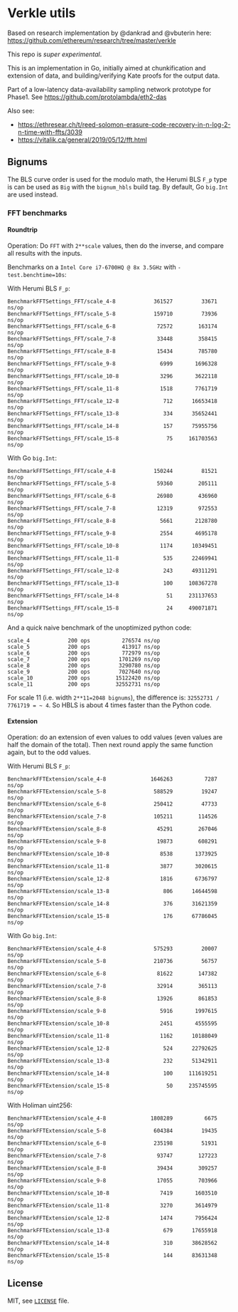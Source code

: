 # Verkle utils

Based on research implementation by @dankrad and @vbuterin here: https://github.com/ethereum/research/tree/master/verkle

This repo is *super experimental*.

This is an implementation in Go, initially aimed at chunkification and extension of data, 
and building/verifying Kate proofs for the output data. 

Part of a low-latency data-availability sampling network prototype for Phase1.
See https://github.com/protolambda/eth2-das

Also see:
- https://ethresear.ch/t/reed-solomon-erasure-code-recovery-in-n-log-2-n-time-with-ffts/3039
- https://vitalik.ca/general/2019/05/12/fft.html

## Bignums

The BLS curve order is used for the modulo math, the Herumi BLS `F_p` type is can be used as `Big` with the `bignum_hbls` build tag.
By default, Go `big.Int` are used instead.

### FFT benchmarks

#### Roundtrip

Operation: Do `FFT` with `2**scale` values, then do the inverse, and compare all results with the inputs.

Benchmarks on a `Intel Core i7-6700HQ @ 8x 3.5GHz` with `-test.benchtime=10s`:

With Herumi BLS `F_p`:
```
BenchmarkFFTSettings_FFT/scale_4-8         	  361527	     33671 ns/op
BenchmarkFFTSettings_FFT/scale_5-8         	  159710	     73936 ns/op
BenchmarkFFTSettings_FFT/scale_6-8         	   72572	    163174 ns/op
BenchmarkFFTSettings_FFT/scale_7-8         	   33448	    358415 ns/op
BenchmarkFFTSettings_FFT/scale_8-8         	   15434	    785780 ns/op
BenchmarkFFTSettings_FFT/scale_9-8         	    6999	   1696328 ns/op
BenchmarkFFTSettings_FFT/scale_10-8        	    3296	   3622118 ns/op
BenchmarkFFTSettings_FFT/scale_11-8        	    1518	   7761719 ns/op
BenchmarkFFTSettings_FFT/scale_12-8        	     712	  16653418 ns/op
BenchmarkFFTSettings_FFT/scale_13-8        	     334	  35652441 ns/op
BenchmarkFFTSettings_FFT/scale_14-8        	     157	  75955756 ns/op
BenchmarkFFTSettings_FFT/scale_15-8        	      75	 161703563 ns/op
```

With Go `big.Int`:
```
BenchmarkFFTSettings_FFT/scale_4-8         	  150244	     81521 ns/op
BenchmarkFFTSettings_FFT/scale_5-8         	   59360	    205111 ns/op
BenchmarkFFTSettings_FFT/scale_6-8         	   26980	    436960 ns/op
BenchmarkFFTSettings_FFT/scale_7-8         	   12319	    972553 ns/op
BenchmarkFFTSettings_FFT/scale_8-8         	    5661	   2128780 ns/op
BenchmarkFFTSettings_FFT/scale_9-8         	    2554	   4695178 ns/op
BenchmarkFFTSettings_FFT/scale_10-8        	    1174	  10349451 ns/op
BenchmarkFFTSettings_FFT/scale_11-8        	     535	  22469941 ns/op
BenchmarkFFTSettings_FFT/scale_12-8        	     243	  49311291 ns/op
BenchmarkFFTSettings_FFT/scale_13-8        	     100	 108367278 ns/op
BenchmarkFFTSettings_FFT/scale_14-8        	      51	 231137653 ns/op
BenchmarkFFTSettings_FFT/scale_15-8        	      24	 490071871 ns/op
```

And a quick naive benchmark of the unoptimized python code:
```
scale_4            200 ops          276574 ns/op
scale_5            200 ops          413917 ns/op
scale_6            200 ops          772979 ns/op
scale_7            200 ops         1701269 ns/op
scale_8            200 ops         3290780 ns/op
scale_9            200 ops         7027640 ns/op
scale_10           200 ops        15122420 ns/op
scale_11           200 ops        32552731 ns/op
``` 

For scale 11 (i.e. width `2**11=2048 bignums`), the difference is: `32552731 / 7761719 = ~ 4`.
So HBLS is about 4 times faster than the Python code.

#### Extension

Operation: do an extension of even values to odd values (even values are half the domain of the total).
Then next round apply the same function again, but to the odd values.

With Herumi BLS `F_p`:
```
BenchmarkFFTExtension/scale_4-8         	 1646263	      7287 ns/op
BenchmarkFFTExtension/scale_5-8         	  588529	     19247 ns/op
BenchmarkFFTExtension/scale_6-8         	  250412	     47733 ns/op
BenchmarkFFTExtension/scale_7-8         	  105211	    114526 ns/op
BenchmarkFFTExtension/scale_8-8         	   45291	    267046 ns/op
BenchmarkFFTExtension/scale_9-8         	   19873	    608291 ns/op
BenchmarkFFTExtension/scale_10-8        	    8538	   1373925 ns/op
BenchmarkFFTExtension/scale_11-8        	    3877	   3020615 ns/op
BenchmarkFFTExtension/scale_12-8        	    1816	   6736797 ns/op
BenchmarkFFTExtension/scale_13-8        	     806	  14644598 ns/op
BenchmarkFFTExtension/scale_14-8        	     376	  31621359 ns/op
BenchmarkFFTExtension/scale_15-8        	     176	  67786045 ns/op
```

With Go `big.Int`:
```
BenchmarkFFTExtension/scale_4-8         	  575293	     20007 ns/op
BenchmarkFFTExtension/scale_5-8         	  210736	     56757 ns/op
BenchmarkFFTExtension/scale_6-8         	   81622	    147382 ns/op
BenchmarkFFTExtension/scale_7-8         	   32914	    365113 ns/op
BenchmarkFFTExtension/scale_8-8         	   13926	    861853 ns/op
BenchmarkFFTExtension/scale_9-8         	    5916	   1997615 ns/op
BenchmarkFFTExtension/scale_10-8        	    2451	   4555595 ns/op
BenchmarkFFTExtension/scale_11-8        	    1162	  10188049 ns/op
BenchmarkFFTExtension/scale_12-8        	     524	  22792625 ns/op
BenchmarkFFTExtension/scale_13-8        	     232	  51342911 ns/op
BenchmarkFFTExtension/scale_14-8        	     100	 111619251 ns/op
BenchmarkFFTExtension/scale_15-8        	      50	 235745595 ns/op
```

With Holiman uint256:
```
BenchmarkFFTExtension/scale_4-8         	 1808289	      6675 ns/op
BenchmarkFFTExtension/scale_5-8         	  604384	     19435 ns/op
BenchmarkFFTExtension/scale_6-8         	  235198	     51931 ns/op
BenchmarkFFTExtension/scale_7-8         	   93747	    127223 ns/op
BenchmarkFFTExtension/scale_8-8         	   39434	    309257 ns/op
BenchmarkFFTExtension/scale_9-8         	   17055	    703966 ns/op
BenchmarkFFTExtension/scale_10-8        	    7419	   1603510 ns/op
BenchmarkFFTExtension/scale_11-8        	    3270	   3614979 ns/op
BenchmarkFFTExtension/scale_12-8        	    1474	   7956424 ns/op
BenchmarkFFTExtension/scale_13-8        	     679	  17655918 ns/op
BenchmarkFFTExtension/scale_14-8        	     310	  38628562 ns/op
BenchmarkFFTExtension/scale_15-8        	     144	  83631348 ns/op
```

## License

MIT, see [`LICENSE`](./LICENSE) file.

